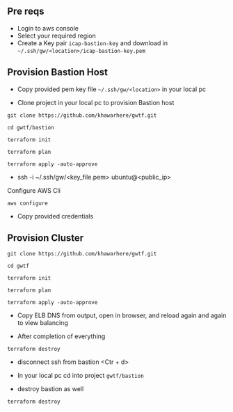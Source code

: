 ## Pre reqs
- Login to aws console
- Select your required region
- Create a Key pair `icap-bastion-key` and download in `~/.ssh/gw/<location>/icap-bastion-key.pem`

## Provision Bastion Host
- Copy provided pem key file `~/.ssh/gw/<location>` in your local pc

- Clone project in your local pc to provision Bastion host

```
git clone https://github.com/khawarhere/gwtf.git

cd gwtf/bastion

terraform init

terraform plan

terraform apply -auto-approve
```
- ssh -i ~/.ssh/gw/<key_file.pem> ubuntu@<public_ip>

Configure AWS Cli
```
aws configure
```
- Copy provided credentials

## Provision Cluster

```
git clone https://github.com/khawarhere/gwtf.git

cd gwtf

terraform init

terraform plan

terraform apply -auto-approve

```
- Copy ELB DNS from output, open in browser, and reload again and again to view balancing

- After completion of everything

```
terraform destroy
```

- disconnect ssh from bastion  <Ctr + d>

- In your local pc cd into project `gwtf/bastion`

- destroy bastion as well

```
terraform destroy
```